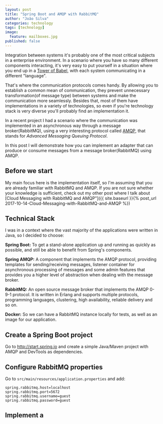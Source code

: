 ```yaml
---
layout: post
title: "Spring Boot and AMQP with RabbitMQ"
author: "João Silva"
categories: technology
tags: [technology]
image:
  feature: mailboxes.jpg
published: false
---
```


Integration between systems it's probably one of the most critical subjects in a enterprise environment. In a scenario where you have so many different components interacting, it's very easy to put yourself in a situation where you end up in a [Tower of Babel](https://en.wikipedia.org/wiki/Tower_of_Babel), with each system communicating in a different "language".

That's where the communication protocols comes handy. By allowing you to establish a common mean of communication, they prevent unnecessary transformation(of message type) between systems and make the communication more seamlessly. Besides that, most of them have implementations in a variety of technologies, so even if you're technology stack is very diverse you'll probably find an implementation it.

In a recent project I had a scenario where the communication was implemented in an asynchronous way through a message broker(RabbitMQ), using a very interesting protocol called [AMQP](https://www.amqp.org), that stands for *Advanced Messaging Queuing Protocol*.

In this post I will demonstrate how you can implement an adapter that can produce or consume messages from a message broker(RabbitMQ) using AMQP.

## Before we start

My main focus here is the implementation itself, so I'm assuming that you are already familiar with RabbitMQ and AMQP. If you are not sure whether your knowledge is sufficient, check out my other post where I talk about [Cloud Messaging with RabbitMQ and AMQP"]({{ site.baseurl }}{% post_url 2017-10-14-Cloud-Messaging-with-RabbitMQ-and-AMQP %})

## Technical Stack

I was in a context where the vast majority of the applications were written in Java, so I decided to choose:

**Spring Boot:** To get a stand-alone application up and running as quickly as possible, and still be able to benefit from Spring's components.

**Spring AMQP:** A component that implements the AMQP protocol, providing templates for sending/receiving messages, listener container for asynchronous processing of messages and some admin features that provides you a higher level of abstraction when dealing with the message broker.

**RabbitMQ:** An open source message broker that implements the AMQP 0-9-1 protocol. It is written in Erlang and supports multiple protocols, programming languages, clustering, high availability, reliable delivery and so on.

**Docker:** So we can have a RabbitMQ instance locally for tests, as well as an image for our application.

## Create a Spring Boot project

Go to http://start.spring.io and create a simple Java/Maven project with AMQP and DevTools as dependencies.

## Configure RabbitMQ properties

Go to ```src/main/resources/application.properties``` and add:
```
spring.rabbitmq.host=localhost
spring.rabbitmq.port=5672
spring.rabbitmq.username=guest
spring.rabbitmq.password=guest
```

## Implement a
